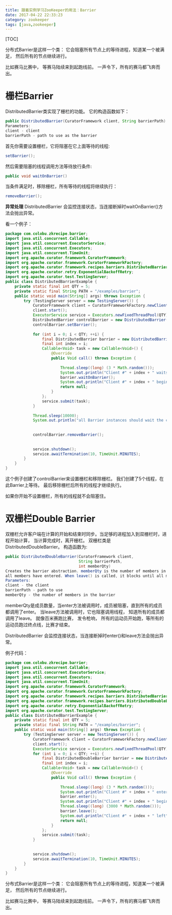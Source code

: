 ```yaml
---
title: 跟着实例学习ZooKeeper的用法：Barrier
date: 2017-04-22 22:33:23
category: zookeeper
tags: [java,zookeeper]
---
```


[TOC]

分布式Barrier是这样一个类： 它会阻塞所有节点上的等待进程，知道某一个被满足， 然后所有的节点继续进行。

比如赛马比赛中， 等赛马陆续来到起跑线前。 一声令下，所有的赛马都飞奔而出。
# 栅栏Barrier
DistributedBarrier类实现了栅栏的功能。 它的构造函数如下：
```java
public DistributedBarrier(CuratorFramework client, String barrierPath)
Parameters:
client - client
barrierPath - path to use as the barrier
```
首先你需要设置栅栏，它将阻塞在它上面等待的线程:
```java
setBarrier();
```

然后需要阻塞的线程调用方法等待放行条件:
```java
public void waitOnBarrier()
```
当条件满足时，移除栅栏，所有等待的线程将继续执行：
```java
removeBarrier();
```
**异常处理**
DistributedBarrier 会监控连接状态，当连接断掉时waitOnBarrier()方法会抛出异常。

看一个例子：
```java
package com.colobu.zkrecipe.barrier;
import java.util.concurrent.Callable;
import java.util.concurrent.ExecutorService;
import java.util.concurrent.Executors;
import java.util.concurrent.TimeUnit;
import org.apache.curator.framework.CuratorFramework;
import org.apache.curator.framework.CuratorFrameworkFactory;
import org.apache.curator.framework.recipes.barriers.DistributedBarrier;
import org.apache.curator.retry.ExponentialBackoffRetry;
import org.apache.curator.test.TestingServer;
public class DistributedBarrierExample {
	private static final int QTY = 5;
	private static final String PATH = "/examples/barrier";
	public static void main(String[] args) throws Exception {
		try (TestingServer server = new TestingServer()) {
			CuratorFramework client = CuratorFrameworkFactory.newClient(server.getConnectString(), new ExponentialBackoffRetry(1000, 3));
			client.start();
			ExecutorService service = Executors.newFixedThreadPool(QTY);
			DistributedBarrier controlBarrier = new DistributedBarrier(client, PATH);
			controlBarrier.setBarrier();
			
			for (int i = 0; i < QTY; ++i) {
				final DistributedBarrier barrier = new DistributedBarrier(client, PATH);
				final int index = i;
				Callable<Void> task = new Callable<Void>() {
					@Override
					public Void call() throws Exception {
						
						Thread.sleep((long) (3 * Math.random()));
						System.out.println("Client #" + index + " waits on Barrier");
						barrier.waitOnBarrier();
						System.out.println("Client #" + index + " begins");
						return null;
					}
				};
				service.submit(task);
			}
			
			Thread.sleep(10000);
			System.out.println("all Barrier instances should wait the condition");
			
			
			controlBarrier.removeBarrier();
			
			
			service.shutdown();
			service.awaitTermination(10, TimeUnit.MINUTES);
		}
	}
}
```
这个例子创建了controlBarrier来设置栅栏和移除栅栏。
我们创建了5个线程，在此Barrier上等待。
最后移除栅栏后所有的线程才继续执行。

如果你开始不设置栅栏，所有的线程就不会阻塞住。
# 双栅栏Double Barrier
双栅栏允许客户端在计算的开始和结束时同步。当足够的进程加入到双栅栏时，进程开始计算， 当计算完成时，离开栅栏。
双栅栏类是DistributedDoubleBarrier。
构造函数为:
```java
public DistributedDoubleBarrier(CuratorFramework client,
                                String barrierPath,
                                int memberQty)
Creates the barrier abstraction. memberQty is the number of members in the barrier. When enter() is called, it blocks until
all members have entered. When leave() is called, it blocks until all members have left.
Parameters:
client - the client
barrierPath - path to use
memberQty - the number of members in the barrier
```

memberQty是成员数量，当enter方法被调用时，成员被阻塞，直到所有的成员都调用了enter。 当leave方法被调用时，它也阻塞调用线程， 知道所有的成员都调用了leave。
就像百米赛跑比赛， 发令枪响， 所有的运动员开始跑，等所有的运动员跑过终点线，比赛才结束。

DistributedBarrier 会监控连接状态，当连接断掉时enter()和leave方法会抛出异常。

例子代码：
```java
package com.colobu.zkrecipe.barrier;
import java.util.concurrent.Callable;
import java.util.concurrent.ExecutorService;
import java.util.concurrent.Executors;
import java.util.concurrent.TimeUnit;
import org.apache.curator.framework.CuratorFramework;
import org.apache.curator.framework.CuratorFrameworkFactory;
import org.apache.curator.framework.recipes.barriers.DistributedBarrier;
import org.apache.curator.framework.recipes.barriers.DistributedDoubleBarrier;
import org.apache.curator.retry.ExponentialBackoffRetry;
import org.apache.curator.test.TestingServer;
public class DistributedBarrierExample {
	private static final int QTY = 5;
	private static final String PATH = "/examples/barrier";
	public static void main(String[] args) throws Exception {
		try (TestingServer server = new TestingServer()) {
			CuratorFramework client = CuratorFrameworkFactory.newClient(server.getConnectString(), new ExponentialBackoffRetry(1000, 3));
			client.start();
			ExecutorService service = Executors.newFixedThreadPool(QTY);
			for (int i = 0; i < QTY; ++i) {
				final DistributedDoubleBarrier barrier = new DistributedDoubleBarrier(client, PATH, QTY);
				final int index = i;
				Callable<Void> task = new Callable<Void>() {
					@Override
					public Void call() throws Exception {
						
						Thread.sleep((long) (3 * Math.random()));
						System.out.println("Client #" + index + " enters");
						barrier.enter();
						System.out.println("Client #" + index + " begins");
						Thread.sleep((long) (3000 * Math.random()));
						barrier.leave();
						System.out.println("Client #" + index + " left");
						return null;
					}
				};
				service.submit(task);
			}
			
			
			service.shutdown();
			service.awaitTermination(10, TimeUnit.MINUTES);
		}
	}
}
```
分布式Barrier是这样一个类： 它会阻塞所有节点上的等待进程，知道某一个被满足， 然后所有的节点继续进行。

比如赛马比赛中， 等赛马陆续来到起跑线前。 一声令下，所有的赛马都飞奔而出。
